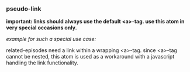 ### pseudo-link
**important: links should always use the default &lt;a&gt;-tag. use this atom in very special occasions only.**

*example for such a special use case:*

related-episodes need a link within a wrapping &lt;a&gt;-tag. since &lt;a&gt;-tag cannot be nested,
this atom is used as a workaround with a javascript handling the link functionality.